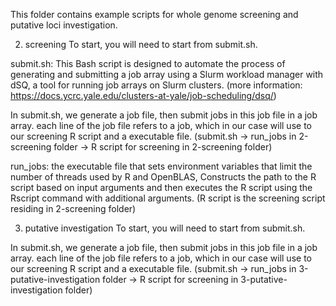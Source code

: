 This folder contains example scripts for whole genome screening and putative loci investigation.


2. screening
To start, you will need to start from submit.sh.

submit.sh: This Bash script is designed to automate the process of generating and submitting a job array using a Slurm workload manager with dSQ, a tool for running job arrays on Slurm clusters.
(more information: https://docs.ycrc.yale.edu/clusters-at-yale/job-scheduling/dsq/)

In submit.sh, we generate a job file, then submit jobs in this job file in a job array. 
each line of the job file refers to a job, which in our case will use to our screening R script and a executable file.
(submit.sh -> run_jobs in 2-screening folder -> R script for screening in 2-screening folder)

run_jobs: the executable file that sets environment variables that limit the number of threads used by R and OpenBLAS,
Constructs the path to the R script based on input arguments and then executes the R script using the Rscript command with additional arguments.
(R script is the screening script residing in 2-screening folder)

3. putative investigation
To start, you will need to start from submit.sh.

In submit.sh, we generate a job file, then submit jobs in this job file in a job array. 
each line of the job file refers to a job, which in our case will use to our screening R script and a executable file.
(submit.sh -> run_jobs in 3-putative-investigation folder -> R script for screening in 3-putative-investigation folder)



